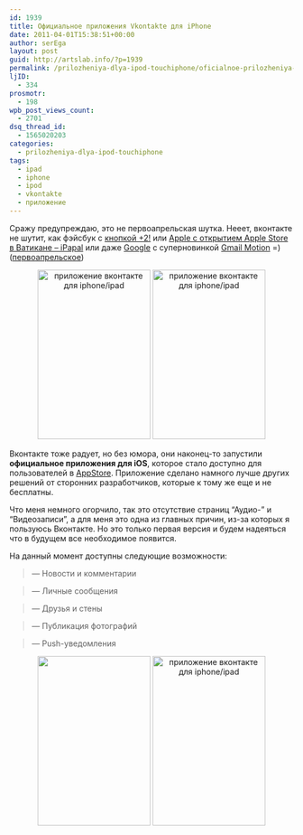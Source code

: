 ```yaml
---
id: 1939
title: Официальное приложения Vkontakte для iPhone
date: 2011-04-01T15:38:51+00:00
author: serEga
layout: post
guid: http://artslab.info/?p=1939
permalink: /prilozheniya-dlya-ipod-touchiphone/oficialnoe-prilozheniya-vkontakte-dlya-iphone/
ljID:
  - 334
prosmotr:
  - 198
wpb_post_views_count:
  - 2701
dsq_thread_id:
  - 1565020203
categories:
  - prilozheniya-dlya-ipod-touchiphone
tags:
  - ipad
  - iphone
  - ipod
  - vkontakte
  - приложение
---
```

Сражу предупреждаю, это не первоапрельская шутка. Нееет, вконтакте не шутит, как фэйсбук с [кнопкой +2!](http://artslab.info/wp-content/uploads/facebook_plus_two_button.png) или [Apple с открытием Apple Store в Ватикане &#8211; iPapal](http://artslab.info/wp-content/uploads/applestore_in_vatican.png) или даже [Google](http://www.google.com/intl/en/jobs/uslocations/mountain-view/autocompleter/index.html) с суперновинкой [Gmail Motion](http://gmail.com/motion) =) ([первоапрельское](http://thenextweb.com/ru/2011/04/01/kto-i-kak-shutit-1-aprelya/))

<center>
  <a href="http://artslab.info/wp-content/uploads/vkontakte_iphone_app1.jpg"><img src="http://artslab.info/wp-content/uploads/vkontakte_iphone_app1-200x300.jpg" alt="приложение вконтакте для iphone/ipad" title="vkontakte_iphone_app1" width="200" height="300" class="alignnone size-medium wp-image-1942" /></a> <a href="http://artslab.info/wp-content/uploads/vkontakte_iphone_app2.jpg"><img src="http://artslab.info/wp-content/uploads/vkontakte_iphone_app2-200x300.jpg" alt="приложение вконтакте для iphone/ipad" title="vkontakte_iphone_app2" width="200" height="300" class="alignnone size-medium wp-image-1943" srcset="http://googledrive.com/host/0B9lHVSSSdxdxd0hjdUdmRzY3Tjg/vkontakte_iphone_app2-200x300.jpg 200w, http://googledrive.com/host/0B9lHVSSSdxdxd0hjdUdmRzY3Tjg/vkontakte_iphone_app2.jpg 320w" sizes="(max-width: 200px) 100vw, 200px" /></a>
</center>

Вконтакте тоже радует, но без юмора, они наконец-то запустили **официальное приложения для iOS**, которое стало доступно для пользователей в [AppStore](http://itunes.apple.com/app/id427948430#). Приложение сделано намного лучше других решений от сторонних разработчиков, которые к тому же еще и не бесплатны.

Что меня немного огорчило, так это отсутствие страниц &#8220;Аудио-&#8221; и &#8220;Видеозаписи&#8221;, а для меня это одна из главных причин, из-за которых я пользуюсь Вконтакте. Но это только первая версия и будем надеяться что в будущем все необходимое появится.

На данный момент доступны следующие возможности:

> — Новости и комментарии

> — Личные сообщения

> — Друзья и стены

> — Публикация фотографий

> — Push-уведомления

<center>
  <a href="http://artslab.info/wp-content/uploads/vkontakte_iphone_app3.jpg"><img src="http://artslab.info/wp-content/uploads/vkontakte_iphone_app3-200x300.jpg" alt="" title="vkontakte_iphone_app3" width="200" height="300" class="alignnone size-medium wp-image-1944" alt="приложение вконтакте для iphone/ipad" srcset="http://googledrive.com/host/0B9lHVSSSdxdxd0hjdUdmRzY3Tjg/vkontakte_iphone_app3-200x300.jpg 200w, http://googledrive.com/host/0B9lHVSSSdxdxd0hjdUdmRzY3Tjg/vkontakte_iphone_app3.jpg 320w" sizes="(max-width: 200px) 100vw, 200px" /></a> <a href="http://artslab.info/wp-content/uploads/vkontakte_iphone_app4.jpg"><img src="http://artslab.info/wp-content/uploads/vkontakte_iphone_app4-200x300.jpg" alt="приложение вконтакте для iphone/ipad" title="vkontakte_iphone_app4" width="200" height="300" class="alignnone size-medium wp-image-1945" srcset="http://googledrive.com/host/0B9lHVSSSdxdxd0hjdUdmRzY3Tjg/vkontakte_iphone_app4-200x300.jpg 200w, http://googledrive.com/host/0B9lHVSSSdxdxd0hjdUdmRzY3Tjg/vkontakte_iphone_app4.jpg 320w" sizes="(max-width: 200px) 100vw, 200px" /></a>
</center>